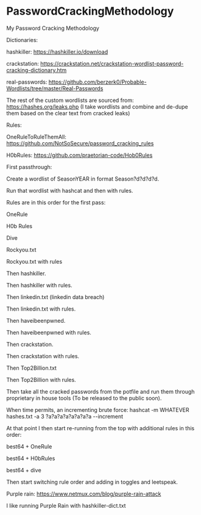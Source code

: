 # PasswordCrackingMethodology
My Password Cracking Methodology

Dictionaries:

hashkiller: https://hashkiller.io/download

crackstation: https://crackstation.net/crackstation-wordlist-password-cracking-dictionary.htm

real-passwords: https://github.com/berzerk0/Probable-Wordlists/tree/master/Real-Passwords


The rest of the custom wordlists are sourced from: https://hashes.org/leaks.php (I take wordlists and combine and de-dupe them based on the clear text from cracked leaks)

Rules: 

OneRuleToRuleThemAll: https://github.com/NotSoSecure/password_cracking_rules

H0bRules: https://github.com/praetorian-code/Hob0Rules


First passthrough:

Create a wordlist of SeasonYEAR in format Season?d?d?d?d.

Run that wordlist with hashcat and then with rules.

Rules are in this order for the first pass:

OneRule

H0b Rules

Dive


Rockyou.txt

Rockyou.txt with rules


Then hashkiller.

Then hashkiller with rules.


Then linkedin.txt (linkedin data breach)

Then linkedin.txt with rules.


Then haveibeenpwned.

Then haveibeenpwned with rules.


Then crackstation.

Then crackstation with rules.


Then Top2Billion.txt

Then Top2Billion with rules.


Then take all the cracked passwords from the potfile and run them through proprietary in house tools (To be released to the public soon).


When time permits, an incrementing brute force: hashcat -m WHATEVER hashes.txt -a 3 ?a?a?a?a?a?a?a?a --increment

At that point I then start re-running from the top with additional rules in this order:

best64 + OneRule

best64 + H0bRules

best64 + dive

Then start switching rule order and adding in toggles and leetspeak.

Purple rain: https://www.netmux.com/blog/purple-rain-attack

I like running Purple Rain with hashkiller-dict.txt
